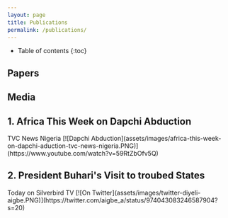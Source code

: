 ```yaml
---
layout: page
title: Publications
permalink: /publications/
---
```

* Table of contents
{:toc}

## Papers

## Media
<h2>1. Africa This Week on Dapchi Abduction</h2>
TVC News Nigeria
[![Dapchi Abduction](assets/images/africa-this-week-on-dapchi-aduction-tvc-news-nigeria.PNG)](https://www.youtube.com/watch?v=59RtZbOfv5Q)

<h2> 2. President Buhari's Visit to troubed States</h2>
Today on Silverbird TV
[![On Twitter](assets/images/twitter-diyeli-aigbe.PNG)](https://twitter.com/aigbe_a/status/974043083246587904?s=20)
